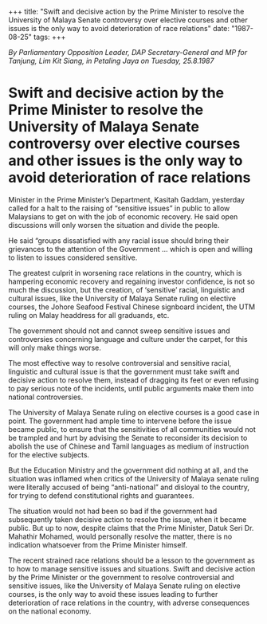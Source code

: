 +++ 
title: "Swift and decisive action by the Prime Minister to resolve the University of Malaya Senate controversy over elective courses and other issues is the only way to avoid deterioration of race relations"
date: "1987-08-25"
tags:
+++

_By Parliamentary Opposition Leader, DAP Secretary-General and MP for Tanjung, Lim Kit Siang, in Petaling Jaya on Tuesday, 25.8.1987_

# Swift and decisive action by the Prime Minister to resolve the University of Malaya Senate controversy over elective courses and other issues is the only way to avoid deterioration of race relations

Minister in the Prime Minister’s Department, Kasitah Gaddam, yesterday called for a halt to the raising of “sensitive issues” in public to allow Malaysians to get on with the job of economic recovery. He said open discussions will only worsen the situation and divide the people.</u>

He said “groups dissatisfied with any racial issue should bring their grievances to the attention of the Government … which is open and willing to listen to issues considered sensitive.

The greatest culprit in worsening race relations in the country, which is hampering economic recovery and regaining investor confidence, is not so much the discussion, but the creation, of ‘sensitive’ racial, linguistic and cultural issues, like the University of Malaya Senate ruling on elective courses, the Johore Seafood Festival Chinese signboard incident, the UTM ruling on Malay headdress for all graduands, etc.

The government should not and cannot sweep sensitive issues and controversies concerning language and culture under the carpet, for this will only make things worse.

The most effective way to resolve controversial and sensitive racial, linguistic and cultural issue is that the government must take swift and decisive action to resolve them, instead of dragging its feet or even refusing to pay serious note of the incidents, until public arguments make them into national controversies.

The University of Malaya Senate ruling on elective courses is a good case in point. The government had ample time to intervene before the issue became public, to ensure that the sensitivities of all communities would not be trampled and hurt by advising the Senate to reconsider its decision to abolish the use of Chinese and Tamil languages as medium of instruction for the elective subjects.

But the Education Ministry and the government did nothing at all, and the situation was inflamed when critics of the University of Malaya senate ruling were literally accused of being “anti-national” and disloyal to the country, for trying to defend constitutional rights and guarantees.

The situation would not had been so bad if the government had subsequently taken decisive action to resolve the issue, when it became public. But up to now, despite claims that the Prime Minister, Datuk Seri Dr. Mahathir Mohamed, would personally resolve the matter, there is no indication whatsoever from the Prime Minister himself.

The recent strained race relations should be a lesson to the government as to how to manage sensitive issues and situations. Swift and decisive action by the Prime Minister or the government to resolve controversial and sensitive issues, like the University of Malaya Senate ruling on elective courses, is the only way to avoid these issues leading to further deterioration of race relations in the country, with adverse consequences on the national economy.
 
